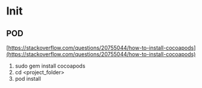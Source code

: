 # Init

## POD

[https://stackoverflow.com/questions/20755044/how-to-install-cocoapods](https://stackoverflow.com/questions/20755044/how-to-install-cocoapods)

1. sudo gem install cocoapods
2. cd <project_folder>
3. pod install